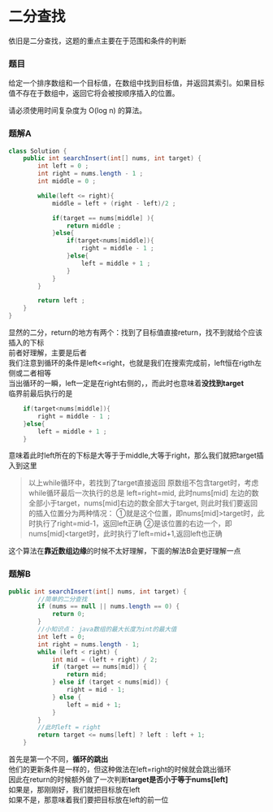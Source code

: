# 二分查找
依旧是二分查找，这题的重点主要在于范围和条件的判断  

### 题目
给定一个排序数组和一个目标值，在数组中找到目标值，并返回其索引。如果目标值不存在于数组中，返回它将会被按顺序插入的位置。

请必须使用时间复杂度为 O(log n) 的算法。


### 题解A
```Java
class Solution {
    public int searchInsert(int[] nums, int target) {
        int left = 0 ;  
        int right = nums.length - 1 ;
        int middle = 0 ;  

        while(left <= right){
            middle = left + (right - left)/2 ; 

            if(target == nums[middle] ){
                return middle ; 
            }else{
                if(target<nums[middle]){
                    right = middle - 1 ; 
                }else{
                    left = middle + 1 ;
                }
            }
        }

        return left ; 
    }
}
```  
显然的二分，return的地方有两个：找到了目标值直接return，找不到就给个应该插入的下标  
前者好理解，主要是后者  
我们注意到循环的条件是left<=right，也就是我们在搜索完成前，left恒在rigth左侧或二者相等  
当出循环的一瞬，left一定是在right右侧的，，而此时也意味着**没找到target**  
临界前最后执行的是  
```java
    if(target<nums[middle]){
        right = middle - 1 ; 
    }else{
        left = middle + 1 ;
    }
```  
意味着此时left所在的下标是大等于于middle,大等于right，那么我们就把target插入到这里  
>以上while循环中，若找到了target直接返回
原数组不包含target时，考虑while循环最后一次执行的总是 left=right=mid,
此时nums[mid] 左边的数全部小于target，nums[mid]右边的数全部大于target,
则此时我们要返回的插入位置分为两种情况：
①就是这个位置，即nums[mid]>target时，此时执行了right=mid-1，返回left正确
②是该位置的右边一个，即nums[mid]<target时，此时执行了left=mid+1,返回left也正确



这个算法在**靠近数组边缘**的时候不太好理解，下面的解法B会更好理解一点   

### 题解B
```Java
public int searchInsert(int[] nums, int target) {
        //简单的二分查找
        if (nums == null || nums.length == 0) {
            return 0;
        }
        //小知识点： java数组的最大长度为int的最大值
        int left = 0;
        int right = nums.length - 1;
        while (left < right) {
            int mid = (left + right) / 2;
            if (target == nums[mid]) {
                return mid;
            } else if (target < nums[mid]) {
                right = mid - 1;
            } else {
                left = mid + 1;
            }
        }
        //此时left = right
        return target <= nums[left] ? left : left + 1;
    }
```  
首先是第一个不同，**循环的跳出**  
他们的更新条件是一样的，但这种做法在left=right的时候就会跳出循环  
因此在return的时候额外做了一次判断**target是否小于等于nums[left]**    
如果是，那刚刚好，我们就把目标放在left  
如果不是，那意味着我们要把目标放在left的前一位

